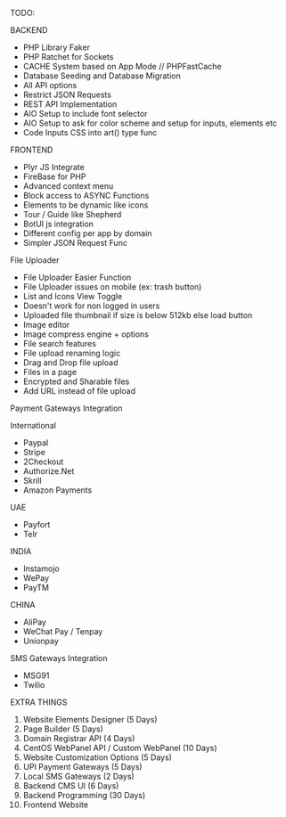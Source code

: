 TODO:

BACKEND

* PHP Library Faker
* PHP Ratchet for Sockets
* CACHE System based on App Mode // PHPFastCache
* Database Seeding and Database Migration
* All API options
* Restrict JSON Requests
* REST API Implementation
* AIO Setup to include font selector
* AIO Setup to ask for color scheme and setup for inputs, elements etc
* Code Inputs CSS into art() type func 

FRONTEND

* Plyr JS Integrate
* FireBase for PHP
* Advanced context menu
* Block access to ASYNC Functions
* Elements to be dynamic like icons
* Tour / Guide like Shepherd
* BotUI js integration
* Different config per app by domain
* Simpler JSON Request Func

File Uploader

* File Uploader Easier Function
* File Uploader issues on mobile (ex: trash button)
* List and Icons View Toggle
* Doesn't work for non logged in users
* Uploaded file thumbnail if size is below 512kb else load button
* Image editor
* Image compress engine + options
* File search features
* File upload renaming logic
* Drag and Drop file upload
* Files in a page
* Encrypted and Sharable files
* Add URL instead of file upload

Payment Gateways Integration

International

* Paypal
* Stripe
* 2Checkout
* Authorize.Net
* Skrill
* Amazon Payments

UAE

* Payfort
* Telr

INDIA

* Instamojo
* WePay
* PayTM

CHINA

* AliPay
* WeChat Pay / Tenpay
* Unionpay

SMS Gateways Integration

* MSG91
* Twilio

EXTRA THINGS

1. Website Elements Designer (5 Days)
2. Page Builder (5 Days)
3. Domain Registrar API (4 Days)
4. CentOS WebPanel API / Custom WebPanel (10 Days)
5. Website Customization Options (5 Days)
6. UPI Payment Gateways (5 Days)
7. Local SMS Gateways (2 Days)
8. Backend CMS UI (6 Days)
9. Backend Programming (30 Days)
10. Frontend Website